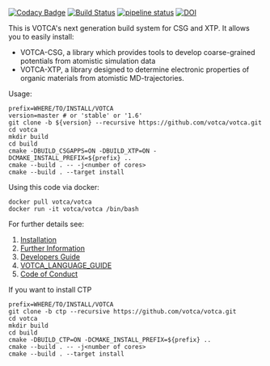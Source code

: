 [![Codacy Badge](https://api.codacy.com/project/badge/Grade/48a26be8dd8b4f0fa67c93646fa6d30d)](https://www.codacy.com/manual/votca-package/votca?utm_source=github.com&amp;utm_medium=referral&amp;utm_content=votca/votca&amp;utm_campaign=Badge_Grade)
[![Build Status](https://travis-ci.org/votca/votca.svg?branch=master)](https://travis-ci.org/votca/votca)
[![pipeline status](https://gitlab.com/votca/votca/badges/master/pipeline.svg)](https://gitlab.com/votca/votca/commits/master)
[![DOI](https://zenodo.org/badge/75022030.svg)](https://zenodo.org/badge/latestdoi/75022030)

This is VOTCA's next generation build system for CSG and XTP. It allows you to easily install: 

-   VOTCA-CSG, a library which provides tools to develop coarse-grained potentials from atomistic simulation data
-   VOTCA-XTP, a library designed to determine electronic properties of organic materials from atomistic MD-trajectories.

Usage:

    prefix=WHERE/TO/INSTALL/VOTCA
    version=master # or 'stable' or '1.6'
    git clone -b ${version} --recursive https://github.com/votca/votca.git
    cd votca
    mkdir build
    cd build
    cmake -DBUILD_CSGAPPS=ON -DBUILD_XTP=ON -DCMAKE_INSTALL_PREFIX=${prefix} ..
    cmake --build . -- -j<number of cores>
    cmake --build . --target install

Using this code via docker:

    docker pull votca/votca
    docker run -it votca/votca /bin/bash

For further details see:

1. [Installation](share/doc/INSTALL.md)
2. [Further Information](http://www.votca.org)
3. [Developers Guide](share/doc/DEVELOPERS_GUIDE.md)
4. [VOTCA_LANGUAGE_GUIDE](share/doc/VOTCA_LANGUAGE_GUIDE.md)
5. [Code of Conduct](share/doc/CODE_OF_CONDUCT.md)

If you want to install CTP 

    prefix=WHERE/TO/INSTALL/VOTCA
    git clone -b ctp --recursive https://github.com/votca/votca.git
    cd votca
    mkdir build
    cd build
    cmake -DBUILD_CTP=ON -DCMAKE_INSTALL_PREFIX=${prefix} ..
    cmake --build . -- -j<number of cores>
    cmake --build . --target install
